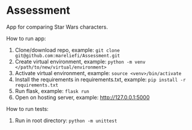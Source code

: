 # Assessment
App for comparing Star Wars characters. 

How to run app:

1. Clone/download repo, example:
   `git clone git@github.com:mareliefi/Assessment.git`
3. Create virtual environment, example:
   `python -m venv </path/to/new/virtual/environment>`
5. Activate virtual environment, example:
   `source <venv>/bin/activate`
7. Install the requirements in requirements.txt, example:
   `pip install -r requirements.txt`
9. Run flask, example:
    `flask run`
11. Open on hosting server, example:
    http://127.0.0.1:5000

How to run tests:

1. Run in root directory:
   `python -m unittest`
